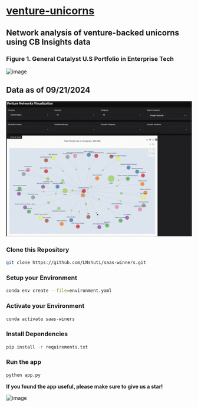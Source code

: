 # [venture-unicorns](https://leoncensh-networkx-saas.hf.space/)

## Network analysis of venture-backed unicorns using CB Insights data

### Figure 1. General Catalyst U.S Portfolio in Enterprise Tech

![image](https://github.com/user-attachments/assets/9a1f6424-1814-4f68-ae28-b8146628a729)


## Data as of 09/21/2024

![nets](googleventures1080.gif)

### Clone this Repository

```bash
git clone https://github.com/LNshuti/saas-winners.git
```

### Setup your Environment
```bash
conda env create --file=environment.yaml
```

### Activate your Environment
```bash
conda activate saas-winers
```

### Install Dependencies
```bash 
pip install -r requirements.txt
```

### Run the **app** 
```bash
python app.py
```

**If you found the app useful, please make sure to give us a star!**

![image](https://github.com/user-attachments/assets/9259c9c9-2930-4071-b9d5-780e6ffe3d40)
